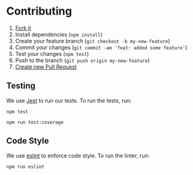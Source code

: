 # Contributing

1. [Fork it](https://github.com/takenet/blip-ds)
2. Install dependencies (`npm install`)
3. Create your feature branch (`git checkout -b my-new-feature`)
4. Commit your changes (`git commit -am 'feat: added some feature'`)
5. Test your changes (`npm test`)
6. Push to the branch (`git push origin my-new-feature`)
7. [Create new Pull Request](https://github.com/takenet/blip-ds/pulls)

## Testing

We use [Jest](https://jestjs.io/) to run our tests. To run the tests, run:

```
npm test
```

```
npm run test:coverage
```

## Code Style

We use [eslint](https://eslint.org/) to enforce code style. To run the linter, run:

```
npm run eslint
```
